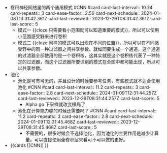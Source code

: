 - 卷积神经网络里的两个通用模式 #CNN #card
  card-last-interval:: 10.24
  card-repeats:: 3
  card-ease-factor:: 2.56
  card-next-schedule:: 2024-01-08T13:31:42.361Z
  card-last-reviewed:: 2023-12-29T08:31:42.361Z
  card-last-score:: 5
	- 模式一 {{cloze 只需要看小范围就可以知道重要的模式}}，所以可以使用小范围感受野来进行卷积
	- 模式二 {{cloze 同样的模式可以出现在不同的位置}}，所以可以在不同感受野中的同一种过滤器之间共享参数。就如同要生成一个通道，这个通道的过滤器全部使用的是一个卷积核，这其实就是这个卷积核代表了一种特定的过滤器，而这个过滤器所要识别的模式在全图中都可能出现，所以可以共享参数。
- 池化
	- 池化是可有可无的，并且设计的时候要参考任务，有些模式就不适合使用池化 #CNN #card
	  card-last-interval:: 11.2
	  card-repeats:: 3
	  card-ease-factor:: 2.8
	  card-next-schedule:: 2024-01-09T12:31:44.257Z
	  card-last-reviewed:: 2023-12-29T08:31:44.257Z
	  card-last-score:: 5
		- Alpha go 下采样就改变棋局了
	- 池化在计算能力够的时候还需要吗？ #CNN #card
	  card-last-interval:: 11.2
	  card-repeats:: 3
	  card-ease-factor:: 2.8
	  card-next-schedule:: 2024-01-09T12:31:45.468Z
	  card-last-reviewed:: 2023-12-29T08:31:45.468Z
	  card-last-score:: 5
		- 不需要的，很多时候会不选择池化，因为池化的主要作用是减少计算量。可以直接使用全卷积层来看可不可以做的更好。
- {{cards [[CNN]] }}